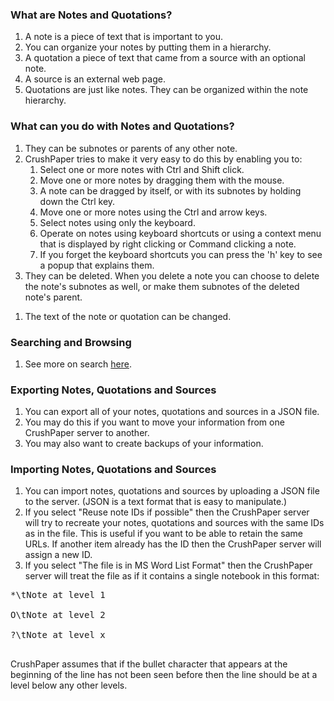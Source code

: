 <!---
Copyright 2015 CrushPaper.com.

This file is part of CrushPaper.

CrushPaper is free software: you can redistribute it and/or modify
it under the terms of version 3 of the GNU Affero General Public
License as published by the Free Software Foundation.

CrushPaper is distributed in the hope that it will be useful,
but WITHOUT ANY WARRANTY; without even the implied warranty of
MERCHANTABILITY or FITNESS FOR A PARTICULAR PURPOSE.  See the
GNU Affero General Public License for more details.

You should have received a copy of the GNU Affero General Public License
along with CrushPaper.  If not, see <http://www.gnu.org/licenses/>.
--->

### What are Notes and Quotations?

1. A note is a piece of text that is important to you.
1. You can organize your notes by putting them in a hierarchy. 
1. A quotation a piece of text that came from a source with an optional note.
1. A source is an external web page. 
1. Quotations are just like notes. They can be organized within the note hierarchy.

### What can you do with Notes and Quotations?

1. They can be subnotes or parents of any other note.
1. CrushPaper tries to make it very easy to do this by enabling you to:
    1. Select one or more notes with Ctrl and Shift click.
    1. Move one or more notes by dragging them with the mouse.
    1. A note can be dragged by itself, or with its subnotes by holding down the Ctrl key.
    1. Move one or more notes using the Ctrl and arrow keys.
    1. Select notes using only the keyboard.
    1. Operate on notes using keyboard shortcuts or using a context menu that is displayed by right clicking or Command clicking a note.
    1. If you forget the keyboard shortcuts you can press the 'h' key to see a popup that explains them.
1. They can be deleted. When you delete a note you can choose to delete the note's subnotes as well, or make them subnotes of the deleted note's parent.
<!-- 1. You can choose whether just you or anyone can read a note. -->      
1. The text of the note or quotation can be changed.

### Searching and Browsing

1. See more on search <a onclick="newPaneForLink(event, 'Search Help', 'help'); return false;" href="/help/Search-Help">here</a>.

### Exporting Notes, Quotations and Sources

1. You can export all of your notes, quotations and sources in a JSON file.
1. You may do this if you want to move your information from one CrushPaper server to another.
1. You may also want to create backups of your information. 

### Importing Notes, Quotations and Sources

1. You can import notes, quotations and sources by uploading a JSON file to the server. (JSON is a text format that is easy to manipulate.)
1. If you select "Reuse note IDs if possible" then the CrushPaper server will try to recreate your notes, quotations and sources with the same IDs as in the file. This is useful if you want to be able to retain the same URLs. If another item already has the ID then the CrushPaper server will assign a new ID.
1. If you select "The file is in MS Word List Format" then the CrushPaper server will treat the file as if it contains a single notebook in this format:
<pre>
*\tNote at level 1<br>
O\tNote at level 2<br>
?\tNote at level x<br>
</pre>
CrushPaper assumes that if the bullet character that appears at the beginning of the line has not been seen before then the line should be at a level below any other levels. 
